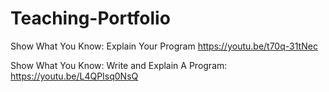 # Teaching-Portfolio

Show What You Know: Explain Your Program https://youtu.be/t70q-31tNec

Show What You Know: Write and Explain A Program: https://youtu.be/L4QPIsq0NsQ
